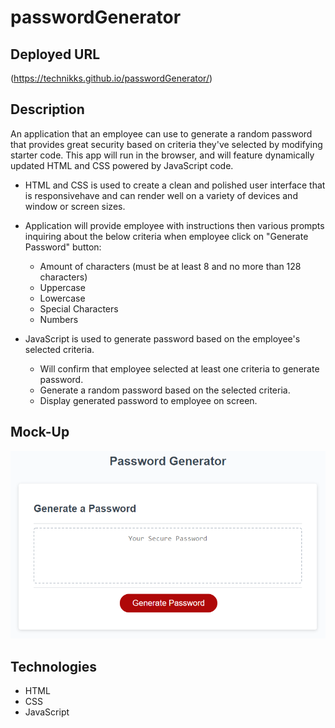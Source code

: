 # passwordGenerator


## Deployed URL
(https://technikks.github.io/passwordGenerator/)


## Description
An application that an employee can use to generate a random password that provides great security based on criteria they've selected by modifying starter code. This app will run in the browser, and will feature dynamically updated HTML and CSS powered by JavaScript code. 

* HTML and CSS is used to create a clean and polished user interface that is responsivehave and can render well on a variety of devices and window or screen sizes. 

* Application will provide employee with instructions then various prompts inquiring about the below criteria when employee click on "Generate Password" button: 
    * Amount of characters (must be at least 8 and no more than 128 characters)
    * Uppercase
    * Lowercase
    * Special Characters
    * Numbers

* JavaScript is used to generate password based on the employee's selected criteria. 
    * Will confirm that employee selected at least one criteria to generate password. 
    * Generate a random password based on the selected criteria. 
    * Display generated password to employee on screen. 


## Mock-Up
![JavaScript Homework Demo](Assets/03-javascript-homework-demo.png) 


## Technologies
* HTML
* CSS
* JavaScript


